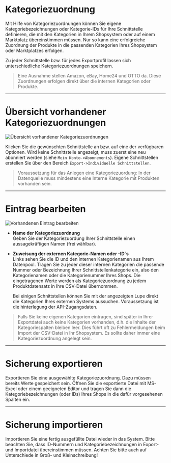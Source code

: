 # Kategoriezuordnung

Mit Hilfe von Kategoriezuordnungen können Sie eigene Kategoriebezeichnungen oder Kategorie-IDs für Ihre Schnittstelle definieren, die mit den Kategorien in Ihrem Shopsystem oder auf einem Marktplatz übereinstimmen müssen. Nur so kann eine erfolgreiche Zuordnung der Produkte in die passenden Kategorien Ihres Shopsystem oder Marktplatzes erfolgen.

Zu jeder Schnittstelle bzw. für jedes Exportprofil lassen sich unterschiedliche Kategoriezuordnungen speichern.

> Eine Ausnahme stellen Amazon, eBay, Home24 und OTTO da. Diese Zuordnungen erfolgen direkt über die internen Kategorien oder Produkte.

***
# Übersicht vorhandener Kategoriezuordnungen

![Übersicht vorhandener Kategoriezuordnungen](https://data.csv4you.com/media/image/guide/export/export-kategoriezuordnung-uebersicht.png ':zoom :size=30%')

Klicken Sie die gewünschten Schnittstelle an bzw. auf eine der verfügbaren Optionen.
Wird keine Schnittstelle angezeigt, muss zuerst eine neu abonniert werden (siehe `Mein Konto->Abonnements`).
Eigene Schnittstellen erstellen Sie über den Bereich `Export->Individuelle Schnittstellen`.

> Voraussetzung für das Anlegen eine Kategoriezuordung: In der Datenquelle muss mindestens eine Interne Kategorie mit Produkten vorhanden sein.

***
# Eintrag bearbeiten

![Vorhandenen Eintrag bearbeiten](https://data.csv4you.com/media/image/guide/export/export-kategoriezuordnung-bearbeiten.png ':zoom :size=30%')

- **Name der Kategoriezuordnung**<br>
	Geben Sie der Kategoriezuordung Ihrer Schnittstelle einen aussagekräftigen Namen (frei wählbar).

- **Zuweisung der externen Kategorie-Namen oder -ID´s**<br>
	Links sehen Sie die ID und den internen Kategorienamen aus Ihrem Datenpool. Tragen Sie zu jeder dieser internen Kategorien die passende Nummer oder Bezeichnung Ihrer Schnittstellenkategorie ein, also den Kategorienamen oder die Kategorienummer Ihres Shops. Die eingetragenen Werte werden als Kategoriezuordnung zu jedem Produktdatensatz in Ihre CSV-Datei übernommen.

	Bei einigen Schnittstellen können Sie mit der angezeigten Lupe direkt die Kategorien Ihres externen Systems aussuchen. Voraussetzung ist die hinterlegung der API-Zugangsdaten.

> Falls Sie keine eigenen Kategorien eintragen, sind später in Ihrer Exportdatei auch keine Kategorien vorhanden, d.h. die Inhalte der Kategoriespalten bleiben leer. Dies führt oft zu Fehlermeldungen beim Import der CSV-Datei in Ihr Shopsystem. Es sollte daher immer eine Kategoriezuordnung angelegt sein.


***
# Sicherung exportieren

Exportieren Sie eine ausgewählte Kategoriezuordnung. Dazu müssen bereits Werte gespeichert sein. Öffnen Sie die exportierte Datei mit MS-Excel oder einem geeigneten Editor und tragen Sie dann die Kategoriebezeichnungen (oder IDs) Ihres Shops in die dafür vorgesehenen Spalten ein.


***
# Sicherung importieren

Importieren Sie eine fertig ausgefüllte Datei wieder in das System. Bitte beachten Sie, dass ID-Nummern und Kategoriebezeichnungen in Export- und Importdatei übereinstimmen müssen. Achten Sie bitte auch auf Unterschiede in Groß- und Kleinschreibung!